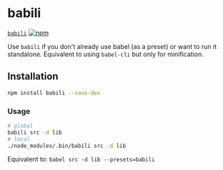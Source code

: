 # babili

[`babili`](/packages/babili) [![npm](https://img.shields.io/npm/v/babili.svg?maxAge=2592000)](https://www.npmjs.com/package/babili)

Use `babili` if you don't already use babel (as a preset) or want to run it standalone. Equivalent to using `babel-cli` but only for minification.

## Installation

```sh
npm install babili --save-dev
```

### Usage

```bash
# global
babili src -d lib
# local
./node_modules/.bin/babili src -d lib
```

Equivalent to:
`babel src -d lib --presets=babili`
